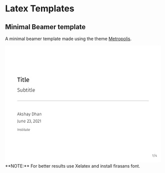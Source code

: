 # Latex Templates


## Minimal Beamer template

A minimal beamer template made using the theme [Metropolis](https://github.com/matze/mtheme).


<img src="Images/beamer.png" width="1000">
**NOTE:** For better results use Xelatex and install firasans font.
